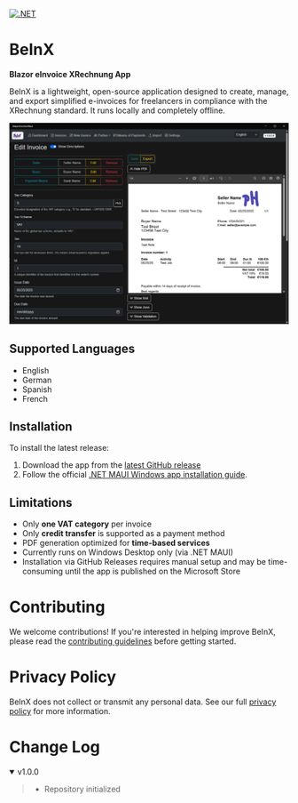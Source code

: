 [![.NET](https://github.com/ipax77/BeInX/actions/workflows/dotnet.yml/badge.svg)](https://github.com/ipax77/BeInX/actions/workflows/dotnet.yml)

# BeInX
**Blazor eInvoice XRechnung App**

BeInX is a lightweight, open-source application designed to create, manage, and export simplified e-invoices for freelancers in compliance with the XRechnung standard. It runs locally and completely offline.

<img src="images/beinx_inv.png" alt="beinx" />

## Supported Languages
* English
* German
* Spanish
* French

## Installation
To install the latest release:
1. Download the app from the  [latest GitHub release](https://github.com/ipax77/beinx/releases/latest) 
2. Follow the official [.NET MAUI Windows app installation guide](https://learn.microsoft.com/en-us/dotnet/maui/windows/deployment/publish-cli#installing-the-app).

## Limitations
* Only **one VAT category** per invoice
* Only **credit transfer** is supported as a payment method
* PDF generation optimized for **time-based services**
* Currently runs on Windows Desktop only (via .NET MAUI)
* Installation via GitHub Releases requires manual setup and may be time-consuming until the app is published on the Microsoft Store

# Contributing

We welcome contributions! If you're interested in helping improve BeInX, please read the [contributing guidelines](./CONTRIBUTING.md) before getting started.

# Privacy Policy
BeInX does not collect or transmit any personal data. See our full [privacy policy](./PRIVACY_POLICY.md) for more information.

# Change Log

<details open="open"><summary>v1.0.0</summary>

>- Repository initialized

</details>

